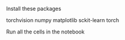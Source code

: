 Install these packages

torchvision
numpy
matplotlib
sckit-learn
torch

Run all the cells in the notebook